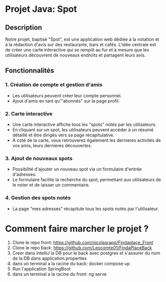 # Projet Java: Spot

## Description

Notre projet, baptisé "Spot", est une application web dédiée à la notation et à la rédaction d'avis sur des restaurants, bars et cafés. L'idée centrale est de créer une carte interactive qui se remplit au fur et à mesure que les utilisateurs découvrent de nouveaux endroits et partagent leurs avis.

## Fonctionnalités

### 1. Création de compte et gestion d'amis

- Les utilisateurs peuvent créer leur compte personnel.
- Ajout d'amis en tant qu'"abonnés" sur la page profil.

### 2. Carte interactive

- Une carte interactive affiche tous les "spots" notés par les utilisateurs.
- En cliquant sur un spot, les utilisateurs peuvent accéder à un résumé détaillé et être dirigés vers sa page récapitulative.
- A coté de la carte, vous retrouverez également les dernieres activités de vos amis, leurs dernieres découvertes.

### 3. Ajout de nouveaux spots

- Possibilité d'ajouter un nouveau spot via un formulaire d'entrée d'adresses.
- Le formulaire facilite la recherche du spot, permettant aux utilisateurs de le noter et de laisser un commentaire.

### 4. Gestion des spots notés

- La page "mes adresses" récapitule tous les spots notés par l'utilisateur.

# Comment faire marcher le projet ? 

1. Clone le repo front: https://github.com/nicolasrapp/Findaplace_Front
2. Clone le repo back: https://github.com/Leocomte01/FindaPlaceBack
3. Creer dans IntelliJ la DB pour le back avec postgres et s'assurer du nom de la DB dans application.properties
4. dans un terminal a la racine du back: docker compose up
5. Run l'application SpringBoot
6. dans un terminal a la racine du front: ng serve
